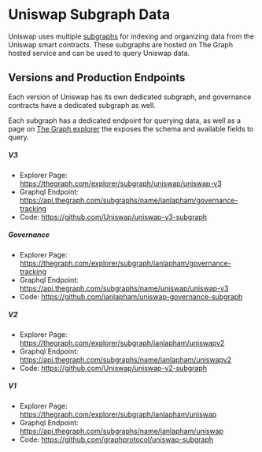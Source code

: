 # Uniswap Subgraph Data

Uniswap uses multiple [subgraphs](https://thegraph.com/docs/introduction#what-the-graph-is) for indexing and organizing data from the Uniswap smart contracts. 
These subgraphs are hosted on The Graph hosted service and can be used to query Uniswap data. 

## Versions and Production Endpoints  

Each version of Uniswap has its own dedicated subgraph, and governance contracts have a dedicated subgraph as well.  

Each subgraph has a dedicated endpoint for querying data, as well as a page on [The Graph explorer](https://thegraph.com/explorer/) the exposes the schema and available fields to query. 

##### V3
- Explorer Page: https://thegraph.com/explorer/subgraph/uniswap/uniswap-v3
- Graphql Endpoint: https://api.thegraph.com/subgraphs/name/ianlapham/governance-tracking
- Code: https://github.com/Uniswap/uniswap-v3-subgraph

##### Governance 
- Explorer Page: https://thegraph.com/explorer/subgraph/ianlapham/governance-tracking
- Graphql Endpoint: https://api.thegraph.com/subgraphs/name/uniswap/uniswap-v3
- Code: https://github.com/ianlapham/uniswap-governance-subgraph

##### V2
- Explorer Page: https://thegraph.com/explorer/subgraph/ianlapham/uniswapv2
- Graphql Endpoint: https://api.thegraph.com/subgraphs/name/ianlapham/uniswapv2
- Code: https://github.com/Uniswap/uniswap-v2-subgraph

##### V1
- Explorer Page: https://thegraph.com/explorer/subgraph/ianlapham/uniswap
- Graphql Endpoint: https://api.thegraph.com/subgraphs/name/ianlapham/uniswap
- Code: https://github.com/graphprotocol/uniswap-subgraph



